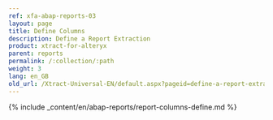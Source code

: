 ```yaml
---
ref: xfa-abap-reports-03
layout: page
title: Define Columns
description: Define a Report Extraction
product: xtract-for-alteryx
parent: reports
permalink: /:collection/:path
weight: 3
lang: en_GB
old_url: /Xtract-Universal-EN/default.aspx?pageid=define-a-report-extraction
---
```


{% include _content/en/abap-reports/report-columns-define.md %}
